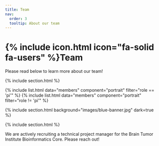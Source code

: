```yaml
---
title: Team
nav:
  order: 3
  tooltip: About our team
---
```


# {% include icon.html icon="fa-solid fa-users" %}Team

Please read below to learn more about our team!

{% include section.html %}

{% include list.html data="members" component="portrait" filter="role == 'pi'" %}
{% include list.html data="members" component="portrait" filter="role != 'pi'" %}

{% include section.html background="images/blue-banner.jpg" dark=true %}


{% include section.html %}

We are actively recruiting a technical project manager for the Brain Tumor Institute Bioinformatics Core. Please reach out!